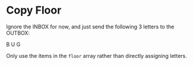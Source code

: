 # Copy Floor

Ignore the INBOX for now, and just send the following 3 letters to the OUTBOX:

B U G 

Only use the items in the `floor` array rather than directly assigning letters.  
